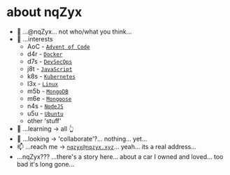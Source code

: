 # about nqZyx

- 👋 ...@nqZyx... not who/what you think...
- 👀 ...interests 
  - AoC - [`Advent of Code`](https://adventofcode.com)
  - d4r - [`Docker`](https://docker.com)
  - d7s - [`DevSecOps`](https://www.devsecops.org)
  - j8t - [`JavaScript`](https://developer.mozilla.org/en-US/docs/Web/JavaScript)
  - k8s - [`Kubernetes`](https://kubernetes.io)
  - l3x - [`Linux`](https://www.linux.org)
  - m5b - [`MongoDB`](https://www.mongodb.com)
  - m6e - [`Mongoose`](https://mongoosejs.com/)
  - n4s - [`NodeJS`](https://nodejs.org)
  - u5u - [`Ubuntu`](https://ubuntu.com)
  - other 'stuff'
- 🌱 ...learning -> all 👆 
- 💞️ ...looking -> 'collaborate'?... nothing... yet...
- 📫 ...reach me -> [`nqzyx@nqzyx.xyz`](mailto:nqzyx@nqzyx.xyz)... yeah... its a real address...
- ...nqZyx??? ...there's a story here... about a car I owned and loved... too bad it's long gone...
<!---
nqzyx/nqzyx is a ✨ special ✨ repository because its `README.md` (this file) appears on your GitHub profile.
You can click the Preview link to take a look at your changes.
--->
